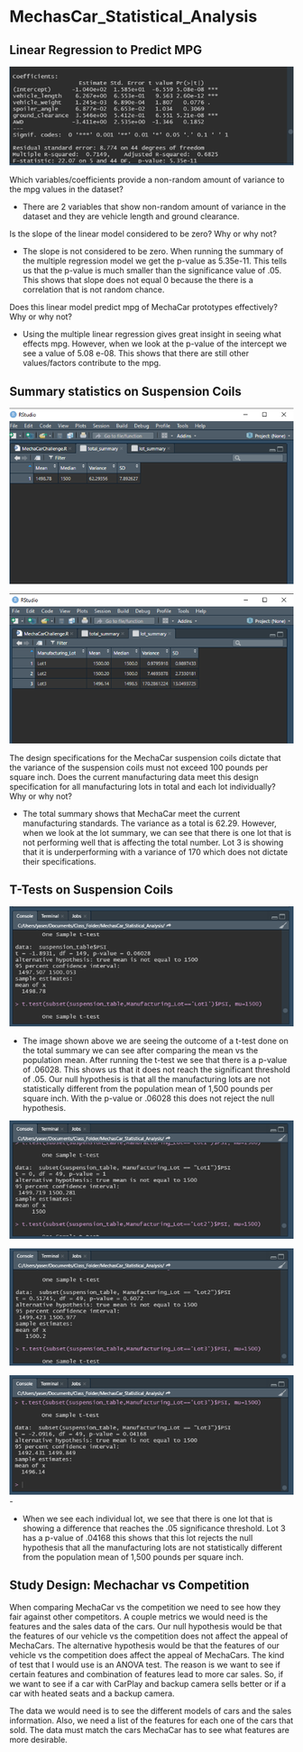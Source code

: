 # MechasCar_Statistical_Analysis

## Linear Regression to Predict MPG

![Deliverable 1](Resources/deliverable_1.png)

Which variables/coefficients provide a non-random amount of variance to the mpg values in the dataset?
  - There are 2 variables that show non-random amount of variance in the dataset and they are vehicle length and ground clearance.

Is the slope of the linear model considered to be zero? Why or why not?
  - The slope is not considered to be zero. When running the summary of the multiple regression model we get the p-value as 5.35e-11. This tells us that the p-value is much smaller than the significance value of .05. This shows that slope does not equal 0 because the there is a correlation that is not random chance.

Does this linear model predict mpg of MechaCar prototypes effectively? Why or why not?
  - Using the multiple linear regression gives great insight in seeing what effects mpg. However, when we look at the p-value of the intercept we see a value of 5.08 e-08. This shows that there are still other values/factors contribute to the mpg.

## Summary statistics on Suspension Coils

![Total Summary](Resources/total_summary.png)

![Lot Summary](Resources/lot_summary.png)

The design specifications for the MechaCar suspension coils dictate that the variance of the suspension coils must not exceed 100 pounds per square inch. Does the current manufacturing data meet this design specification for all manufacturing lots in total and each lot individually? Why or why not?
  - The total summary shows that MechaCar meet the current manufacturing standards. The variance as a total is 62.29. However, when we look at the lot summary, we can see that there is one lot that is not performing well that is affecting the total number. Lot 3 is showing that it is underperforming with a variance of 170 which does not dictate their specifications.

## T-Tests on Suspension Coils

![Total T-Test](Resources/total_ttest.png)

  - The image shown above we are seeing the outcome of a t-test done on the total summary we can see after comparing the mean vs the population mean. After running the t-test we see that there is a p-value of .06028. This shows us that it does not reach the significant threshold of .05. Our null hypothesis is that all the manufacturing lots are not statistically different from the population mean of 1,500 pounds per square inch. With the p-value or .06028 this does not reject the null hypothesis.

![Lot 1](Resources/Lot1_ttest.png)

![Lot 2](Resources/Lot2_ttest.png)

![Lot 3](Resources/Lot3_ttest.png)	- 

  - When we see each individual lot, we see that there is one lot that is showing a difference that reaches the .05 significance threshold. Lot 3 has a p-value of .04168 this shows that this lot rejects the null hypothesis that all the manufacturing lots are not statistically different from the population mean of 1,500 pounds per square inch.

## Study Design: Mechachar vs Competition

When comparing MechaCar vs the competition we need to see how they fair against other competitors. A couple metrics we would need is the features and the sales data of the cars. Our null hypothesis would be that the features of our vehicle vs the competition does not affect the appeal of MechaCars. The alternative hypothesis would be that the features of our vehicle vs the competition does affect the appeal of MechaCars. The kind of test that I would use is an ANOVA test. The reason is we want to see if certain features and combination of features lead to more car sales. So, if we want to see if a car with CarPlay and backup camera sells better or if a car with heated seats and a backup camera.

The data we would need is to see the different models of cars and the sales information. Also, we need a list of the features for each one of the cars that sold. The data must match the cars MechaCar has to see what features are more desirable.
